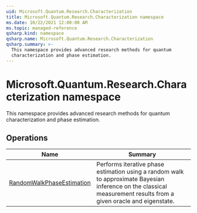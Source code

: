 ```yaml
---
uid: Microsoft.Quantum.Research.Characterization
title: Microsoft.Quantum.Research.Characterization namespace
ms.date: 10/22/2021 12:00:00 AM
ms.topic: managed-reference
qsharp.kind: namespace
qsharp.name: Microsoft.Quantum.Research.Characterization
qsharp.summary: >-
  This namespace provides advanced research methods for quantum
  characterization and phase estimation.
---
```


# Microsoft.Quantum.Research.Characterization namespace

This namespace provides advanced research methods for quantum
characterization and phase estimation.


<!-- summaries -->

## Operations

| Name | Summary |
|------|---------|
|[RandomWalkPhaseEstimation](xref:Microsoft.Quantum.Research.Characterization.RandomWalkPhaseEstimation) |Performs iterative phase estimation using a random walk to approximate Bayesian inference on the classical measurement results from a given oracle and eigenstate. |


<!-- /summaries -->

